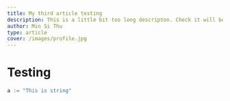 ```yaml
---
title: My third article testing
description: This is a little bit too long descripton. Check it will be on wide view. And this became longer for my website. Check it on website.
author: Min Si Thu
type: article
cover: /images/profile.jpg
---
```


# Testing 

```go
a := "This is string"
```